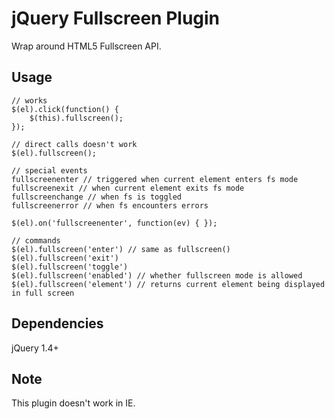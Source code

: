 # jQuery Fullscreen Plugin

Wrap around HTML5 Fullscreen API.

## Usage

    // works 
    $(el).click(function() {
        $(this).fullscreen();
    });
    
    // direct calls doesn't work
    $(el).fullscreen();
    
    // special events
    fullscreenenter // triggered when current element enters fs mode
    fullscreenexit // when current element exits fs mode
    fullscreenchange // when fs is toggled
    fullscreenerror // when fs encounters errors
    
    $(el).on('fullscreenenter', function(ev) { });
    
    // commands
    $(el).fullscreen('enter') // same as fullscreen()
    $(el).fullscreen('exit')
    $(el).fullscreen('toggle')
    $(el).fullscreen('enabled') // whether fullscreen mode is allowed
    $(el).fullscreen('element') // returns current element being displayed in full screen

## Dependencies 

jQuery 1.4+

## Note

This plugin doesn't work in IE.
